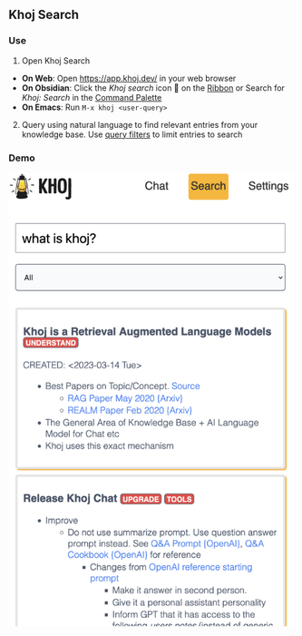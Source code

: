 ## Khoj Search
### Use
1. Open Khoj Search
  - **On Web**: Open <https://app.khoj.dev/> in your web browser
  - **On Obsidian**: Click the *Khoj search* icon 🔎 on the [Ribbon](https://help.obsidian.md/User+interface/Workspace/Ribbon) or Search for *Khoj: Search* in the [Command Palette](https://help.obsidian.md/Plugins/Command+palette)
  - **On Emacs**: Run `M-x khoj <user-query>`
2. Query using natural language to find relevant entries from your knowledge base. Use [query filters](./advanced.md#query-filters) to limit entries to search

### Demo
![](./assets/khoj_search_on_web.png ':size=400px')
